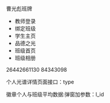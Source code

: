 曹光彪班牌
- 教师登录
- 绑定班级
- 学生主页
- 品德之光
- 班级首页
- 班级相册


26442661130
84343098


个人光谱详情页面接口：type


徽章个人与班级平均数据:弹窗加参数：l_id
